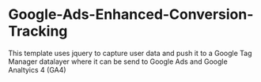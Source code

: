 # Google-Ads-Enhanced-Conversion-Tracking
This template uses jquery to capture user data and push it to a Google Tag Manager datalayer where it can be send to Google Ads and Google Analtyics 4 (GA4)
